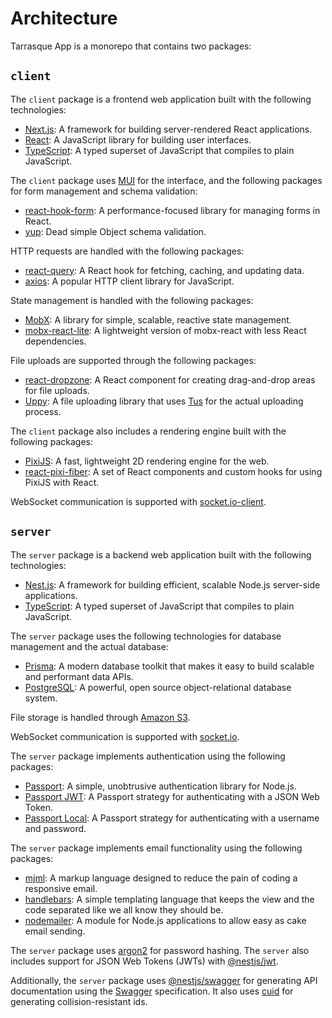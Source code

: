 # Architecture

Tarrasque App is a monorepo that contains two packages:

## `client`

The `client` package is a frontend web application built with the following technologies:

- [Next.js](https://nextjs.org/): A framework for building server-rendered React applications.
- [React](https://reactjs.org/): A JavaScript library for building user interfaces.
- [TypeScript](https://www.typescriptlang.org/): A typed superset of JavaScript that compiles to plain JavaScript.

The `client` package uses [MUI](https://mui.com/) for the interface, and the following packages for form management and schema validation:

- [react-hook-form](https://react-hook-form.com/): A performance-focused library for managing forms in React.
- [yup](https://www.npmjs.com/package/yup): Dead simple Object schema validation.

HTTP requests are handled with the following packages:

- [react-query](https://tanstack.com/query/v4): A React hook for fetching, caching, and updating data.
- [axios](https://axios-http.com/): A popular HTTP client library for JavaScript.

State management is handled with the following packages:

- [MobX](https://mobx.js.org/): A library for simple, scalable, reactive state management.
- [mobx-react-lite](https://www.npmjs.com/package/mobx-react-lite): A lightweight version of mobx-react with less React dependencies.

File uploads are supported through the following packages:

- [react-dropzone](https://react-dropzone.js.org/): A React component for creating drag-and-drop areas for file uploads.
- [Uppy](https://uppy.io/): A file uploading library that uses [Tus](https://tus.io/) for the actual uploading process.

The `client` package also includes a rendering engine built with the following packages:

- [PixiJS](https://pixijs.com/): A fast, lightweight 2D rendering engine for the web.
- [react-pixi-fiber](https://www.npmjs.com/package/react-pixi-fiber): A set of React components and custom hooks for using PixiJS with React.

WebSocket communication is supported with [socket.io-client](https://socket.io/docs/v4/client-api/).

## `server`

The `server` package is a backend web application built with the following technologies:

- [Nest.js](https://nestjs.com/): A framework for building efficient, scalable Node.js server-side applications.
- [TypeScript](https://www.typescriptlang.org/): A typed superset of JavaScript that compiles to plain JavaScript.

The `server` package uses the following technologies for database management and the actual database:

- [Prisma](https://www.prisma.io/): A modern database toolkit that makes it easy to build scalable and performant data APIs.
- [PostgreSQL](https://www.postgresql.org/): A powerful, open source object-relational database system.

File storage is handled through [Amazon S3](https://www.npmjs.com/package/@aws-sdk/client-s3).

WebSocket communication is supported with [socket.io](https://socket.io/).

The `server` package implements authentication using the following packages:

- [Passport](http://www.passportjs.org/): A simple, unobtrusive authentication library for Node.js.
- [Passport JWT](https://www.npmjs.com/package/passport-jwt): A Passport strategy for authenticating with a JSON Web Token.
- [Passport Local](https://www.npmjs.com/package/passport-local): A Passport strategy for authenticating with a username and password.

The `server` package implements email functionality using the following packages:

- [mjml](https://mjml.io/): A markup language designed to reduce the pain of coding a responsive email.
- [handlebars](https://handlebarsjs.com/): A simple templating language that keeps the view and the code separated like we all know they should be.
- [nodemailer](https://nodemailer.com/): A module for Node.js applications to allow easy as cake email sending.

The `server` package uses [argon2](https://www.npmjs.com/package/argon2) for password hashing. The `server` also includes support for JSON Web Tokens (JWTs) with [@nestjs/jwt](https://www.npmjs.com/package/@nestjs/jwt).

Additionally, the `server` package uses [@nestjs/swagger](https://www.npmjs.com/package/@nestjs/swagger) for generating API documentation using the [Swagger](https://swagger.io/) specification. It also uses [cuid](https://www.npmjs.com/package/cuid) for generating collision-resistant ids.
